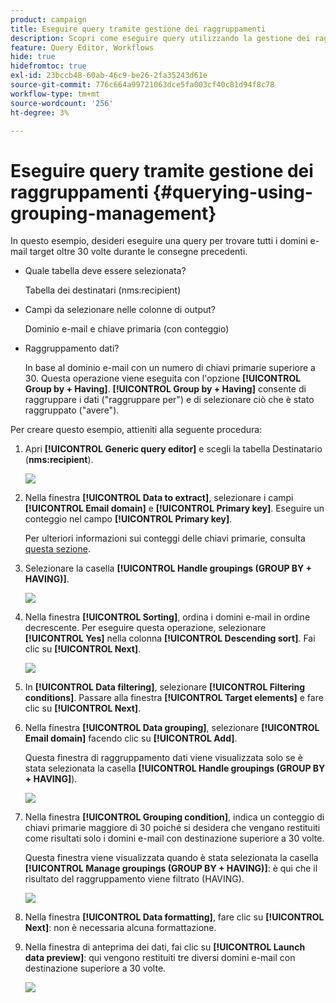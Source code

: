 ```yaml
---
product: campaign
title: Eseguire query tramite gestione dei raggruppamenti
description: Scopri come eseguire query utilizzando la gestione dei raggruppamenti
feature: Query Editor, Workflows
hide: true
hidefromtoc: true
exl-id: 23bccb48-60ab-46c9-be26-2fa35243d61e
source-git-commit: 776c664a99721063dce5fa003cf40c81d94f8c78
workflow-type: tm+mt
source-wordcount: '256'
ht-degree: 3%

---
```


# Eseguire query tramite gestione dei raggruppamenti {#querying-using-grouping-management}



In questo esempio, desideri eseguire una query per trovare tutti i domini e-mail target oltre 30 volte durante le consegne precedenti.

* Quale tabella deve essere selezionata?

  Tabella dei destinatari (nms:recipient)

* Campi da selezionare nelle colonne di output?

  Dominio e-mail e chiave primaria (con conteggio)

* Raggruppamento dati?

  In base al dominio e-mail con un numero di chiavi primarie superiore a 30. Questa operazione viene eseguita con l&#39;opzione **[!UICONTROL Group by + Having]**. **[!UICONTROL Group by + Having]** consente di raggruppare i dati (&quot;raggruppare per&quot;) e di selezionare ciò che è stato raggruppato (&quot;avere&quot;).

Per creare questo esempio, attieniti alla seguente procedura:

1. Apri **[!UICONTROL Generic query editor]** e scegli la tabella Destinatario (**nms:recipient**).

   ![](assets/query_editor_02.png)

1. Nella finestra **[!UICONTROL Data to extract]**, selezionare i campi **[!UICONTROL Email domain]** e **[!UICONTROL Primary key]**. Eseguire un conteggio nel campo **[!UICONTROL Primary key]**.

   Per ulteriori informazioni sui conteggi delle chiavi primarie, consulta [questa sezione](../../platform/using/defining-filter-conditions.md#building-expressions).

1. Selezionare la casella **[!UICONTROL Handle groupings (GROUP BY + HAVING)]**.

   ![](assets/query_editor_nveau_29.png)

1. Nella finestra **[!UICONTROL Sorting]**, ordina i domini e-mail in ordine decrescente. Per eseguire questa operazione, selezionare **[!UICONTROL Yes]** nella colonna **[!UICONTROL Descending sort]**. Fai clic su **[!UICONTROL Next]**.

   ![](assets/query_editor_nveau_70.png)

1. In **[!UICONTROL Data filtering]**, selezionare **[!UICONTROL Filtering conditions]**. Passare alla finestra **[!UICONTROL Target elements]** e fare clic su **[!UICONTROL Next]**.
1. Nella finestra **[!UICONTROL Data grouping]**, selezionare **[!UICONTROL Email domain]** facendo clic su **[!UICONTROL Add]**.

   Questa finestra di raggruppamento dati viene visualizzata solo se è stata selezionata la casella **[!UICONTROL Handle groupings (GROUP BY + HAVING]**).

   ![](assets/query_editor_blocklist_04.png)

1. Nella finestra **[!UICONTROL Grouping condition]**, indica un conteggio di chiavi primarie maggiore di 30 poiché si desidera che vengano restituiti come risultati solo i domini e-mail con destinazione superiore a 30 volte.

   Questa finestra viene visualizzata quando è stata selezionata la casella **[!UICONTROL Manage groupings (GROUP BY + HAVING)]**: è qui che il risultato del raggruppamento viene filtrato (HAVING).

   ![](assets/query_editor_blocklist_05.png)

1. Nella finestra **[!UICONTROL Data formatting]**, fare clic su **[!UICONTROL Next]**: non è necessaria alcuna formattazione.
1. Nella finestra di anteprima dei dati, fai clic su **[!UICONTROL Launch data preview]**: qui vengono restituiti tre diversi domini e-mail con destinazione superiore a 30 volte.

   ![](assets/query_editor_blocklist_06.png)
